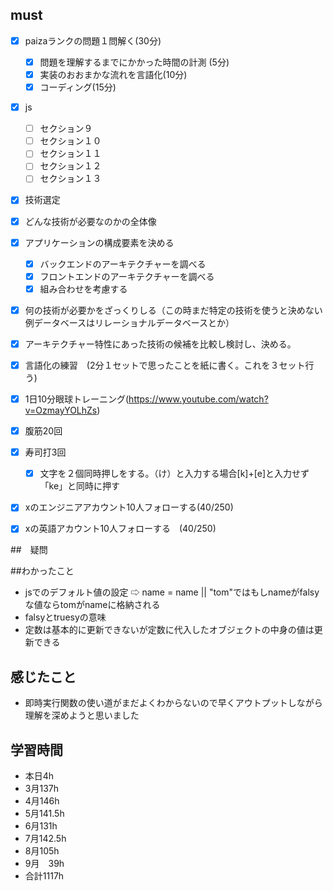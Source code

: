 
  

## must
- [x] paizaランクの問題１問解く(30分)
  - [x] 問題を理解するまでにかかった時間の計測 (5分)
  - [x] 実装のおおまかな流れを言語化(10分)
  - [x] コーディング(15分)
- [x] js
  - [ ] セクション９
  - [ ] セクション１０
  - [ ] セクション１１
  - [ ] セクション１２
  - [ ] セクション１３

- [x] 技術選定
- [x] どんな技術が必要なのかの全体像
- [x] アプリケーションの構成要素を決める
  - [x] バックエンドのアーキテクチャーを調べる
  - [x] フロントエンドのアーキテクチャーを調べる
  - [x] 組み合わせを考慮する
- [x] 何の技術が必要かをざっくりしる（この時まだ特定の技術を使うと決めない例データベースはリレーショナルデータベースとか）
- [x] アーキテクチャー特性にあった技術の候補を比較し検討し、決める。
- [x] 言語化の練習　(2分１セットで思ったことを紙に書く。これを３セット行う)
- [x] 1日10分眼球トレーニング(https://www.youtube.com/watch?v=OzmayYOLhZs)
- [x] 腹筋20回
- [x] 寿司打3回
  - [x] 文字を２個同時押しをする。（け）と入力する場合[k]+[e]と入力せず「ke」と同時に押す
- [x] xのエンジニアアカウント10人フォローする(40/250)
- [x] xの英語アカウント10人フォローする　(40/250)
     

##　疑問

##わかったこと
- jsでのデフォルト値の設定
  ⇨ name = name || "tom"ではもしnameがfalsyな値ならtomがnameに格納される
- falsyとtruesyの意味
- 定数は基本的に更新できないが定数に代入したオブジェクトの中身の値は更新できる




  
## 感じたこと
- 即時実行関数の使い道がまだよくわからないので早くアウトプットしながら理解を深めようと思いました


## 学習時間
  - 本日4h
  - 3月137h
  - 4月146h
  - 5月141.5h
  - 6月131h
  - 7月142.5h
  - 8月105h
  - 9月　39h
  - 合計1117h
    







